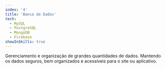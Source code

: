 ```yaml
---
index: '4'
title: 'Banco de Dados'
tech:
  - MySQL
  - PostgreSQL
  - MongoDB
  - Firebase
showInSkills: true
---
```


Gerenciamento e organização de grandes quantidades de dados. Mantendo os dados seguros, bem organizados e acessíveis para o site ou aplicativo.
